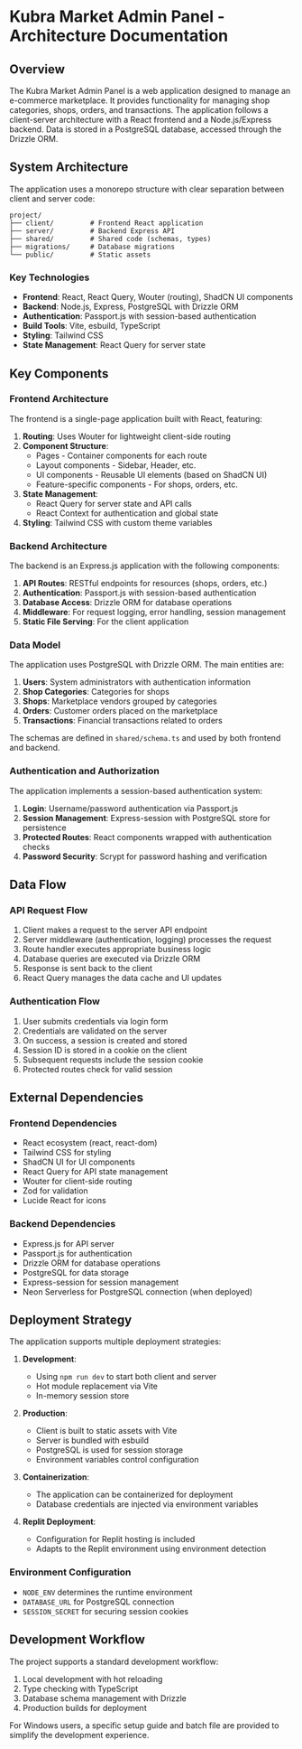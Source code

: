 # Kubra Market Admin Panel - Architecture Documentation

## Overview

The Kubra Market Admin Panel is a web application designed to manage an e-commerce marketplace. It provides functionality for managing shop categories, shops, orders, and transactions. The application follows a client-server architecture with a React frontend and a Node.js/Express backend. Data is stored in a PostgreSQL database, accessed through the Drizzle ORM.

## System Architecture

The application uses a monorepo structure with clear separation between client and server code:

```
project/
├── client/         # Frontend React application
├── server/         # Backend Express API
├── shared/         # Shared code (schemas, types)
├── migrations/     # Database migrations
└── public/         # Static assets
```

### Key Technologies

- **Frontend**: React, React Query, Wouter (routing), ShadCN UI components
- **Backend**: Node.js, Express, PostgreSQL with Drizzle ORM
- **Authentication**: Passport.js with session-based authentication
- **Build Tools**: Vite, esbuild, TypeScript
- **Styling**: Tailwind CSS
- **State Management**: React Query for server state

## Key Components

### Frontend Architecture

The frontend is a single-page application built with React, featuring:

1. **Routing**: Uses Wouter for lightweight client-side routing
2. **Component Structure**:
   - Pages - Container components for each route
   - Layout components - Sidebar, Header, etc.
   - UI components - Reusable UI elements (based on ShadCN UI)
   - Feature-specific components - For shops, orders, etc.
3. **State Management**:
   - React Query for server state and API calls
   - React Context for authentication and global state
4. **Styling**: Tailwind CSS with custom theme variables

### Backend Architecture

The backend is an Express.js application with the following components:

1. **API Routes**: RESTful endpoints for resources (shops, orders, etc.)
2. **Authentication**: Passport.js with session-based authentication
3. **Database Access**: Drizzle ORM for database operations
4. **Middleware**: For request logging, error handling, session management
5. **Static File Serving**: For the client application

### Data Model

The application uses PostgreSQL with Drizzle ORM. The main entities are:

1. **Users**: System administrators with authentication information
2. **Shop Categories**: Categories for shops 
3. **Shops**: Marketplace vendors grouped by categories
4. **Orders**: Customer orders placed on the marketplace
5. **Transactions**: Financial transactions related to orders

The schemas are defined in `shared/schema.ts` and used by both frontend and backend.

### Authentication and Authorization

The application implements a session-based authentication system:

1. **Login**: Username/password authentication via Passport.js
2. **Session Management**: Express-session with PostgreSQL store for persistence
3. **Protected Routes**: React components wrapped with authentication checks
4. **Password Security**: Scrypt for password hashing and verification

## Data Flow

### API Request Flow

1. Client makes a request to the server API endpoint
2. Server middleware (authentication, logging) processes the request
3. Route handler executes appropriate business logic
4. Database queries are executed via Drizzle ORM
5. Response is sent back to the client
6. React Query manages the data cache and UI updates

### Authentication Flow

1. User submits credentials via login form
2. Credentials are validated on the server
3. On success, a session is created and stored
4. Session ID is stored in a cookie on the client
5. Subsequent requests include the session cookie
6. Protected routes check for valid session

## External Dependencies

### Frontend Dependencies

- React ecosystem (react, react-dom)
- Tailwind CSS for styling
- ShadCN UI for UI components
- React Query for API state management
- Wouter for client-side routing
- Zod for validation
- Lucide React for icons

### Backend Dependencies

- Express.js for API server
- Passport.js for authentication
- Drizzle ORM for database operations
- PostgreSQL for data storage
- Express-session for session management
- Neon Serverless for PostgreSQL connection (when deployed)

## Deployment Strategy

The application supports multiple deployment strategies:

1. **Development**: 
   - Using `npm run dev` to start both client and server
   - Hot module replacement via Vite
   - In-memory session store

2. **Production**:
   - Client is built to static assets with Vite
   - Server is bundled with esbuild
   - PostgreSQL is used for session storage
   - Environment variables control configuration

3. **Containerization**:
   - The application can be containerized for deployment
   - Database credentials are injected via environment variables

4. **Replit Deployment**:
   - Configuration for Replit hosting is included
   - Adapts to the Replit environment using environment detection

### Environment Configuration

- `NODE_ENV` determines the runtime environment
- `DATABASE_URL` for PostgreSQL connection
- `SESSION_SECRET` for securing session cookies

## Development Workflow

The project supports a standard development workflow:

1. Local development with hot reloading
2. Type checking with TypeScript
3. Database schema management with Drizzle
4. Production builds for deployment

For Windows users, a specific setup guide and batch file are provided to simplify the development experience.